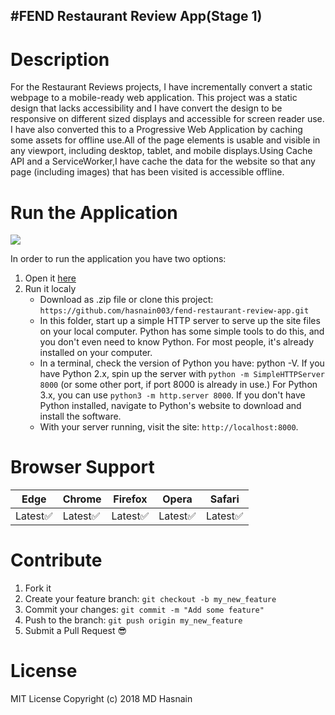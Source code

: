 #FEND Restaurant Review App(Stage 1)
---

Description
=================
For the Restaurant Reviews projects, I have incrementally convert a static webpage to a mobile-ready web application. This project was a static design that lacks accessibility and I have convert the design to be responsive on different sized displays and accessible for screen reader use. I have also converted this to a Progressive Web Application by caching some assets for offline use.All of the page elements is usable and visible in any viewport, including desktop, tablet, and mobile displays.Using Cache API and a ServiceWorker,I have cache the data for the website so that any page (including images) that has been visited is accessible offline.

Run the Application
====================
![](https://github.com/hasnain003/fend-restaurant-review-app/blob/master/img/Restaurant%20Reviews.gif?raw=true)

In order to run the application you have two options:

1. Open it [here](https://hasnain003.github.io/fend-restaurant-review-app/)
2. Run it localy
	* Download as .zip file or clone this project:
	  `https://github.com/hasnain003/fend-restaurant-review-app.git`
	* In this folder, start up a simple HTTP server to serve up the site files on your local computer. Python has some simple tools to do this, and you don't even need to know Python. For most people, it's already installed on your computer.
	* In a terminal, check the version of Python you have: python -V. If you have Python 2.x, spin up the server with `python -m SimpleHTTPServer 8000` (or some other port, if port 8000 is already in use.) For Python 3.x, you can use `python3 -m http.server 8000`. If you don't have Python installed, navigate to Python's website to download and install the software.
	* With your server running, visit the site: `http://localhost:8000`.

Browser Support
==============================
Edge  | Chrome | Firefox | Opera | Safari
----- | ------ | ------- | ----- | ------
Latest:white_check_mark: | Latest:white_check_mark: | Latest:white_check_mark: | Latest:white_check_mark: | Latest:white_check_mark:

Contribute
==============
1. Fork it
2. Create your feature branch: `git checkout -b my_new_feature`
3. Commit your changes: `git commit -m "Add some feature"`
4. Push to the branch: `git push origin my_new_feature`
5. Submit a Pull Request :sunglasses:

License
===========
MIT License 
Copyright (c) 2018 MD Hasnain